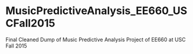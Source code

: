 # MusicPredictiveAnalysis_EE660_USCFall2015
Final Cleaned Dump of Music Predictive Analysis Project of EE660 at USC Fall 2015
